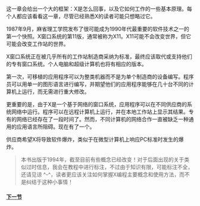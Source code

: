 这一章会给出一个大的框架：X是怎么回事，以及它如何工作的一些基本原理。每个人都应该看看这一章，尽管已经熟悉X的读者可能只想略过它。

1987年9月，麻省理工学院发布了很可能成为1990年代最重要的软件技术之一的第一个快照。X窗口系统的第11版，通常被称为X11。X11可能不会改变世界，但它可能会改变工作站的世界。

X窗口系统正在被几乎所有的工作站制造商采纳为标准，最终应该取代或支持他们的专有窗口系统。个人电脑和超级计算机也将有相应的版本。

第一次，可移植的应用程序可以为整类机器而不是为单个制造商的设备编写。程序员可以用单一的图形语言进行编写，并期望他们的应用程序能够在几十台不同的计算机上运行，而无需进行重大修改。

更重要的是，由于X是一个基于网络的窗口系统，应用程序可以在不同供应商的系统网络中运行。程序可以在远程计算机上运行，并在本地工作站上显示其结果。专有的网络已经存在了一段时间了。然而，不同计算机的网络合作一直被缺乏一种通用的应用语言所阻碍。现在有了一个。

供应商希望X将导致软件爆炸，类似于在微型计算机上响应PC标准时发生的爆炸。

> 本书出版于1994年，截至目前有些概念已经改变！对于后面出现的关于类似过时信息，我会在教程中进行标注，不过由于知识有限，可能标注不全，还请见谅 ^-^，读者更应该关注如何掌握X编程主要概念和使用方法，而不是纠结于这种小事情！

#### [下一节](./1.md)

